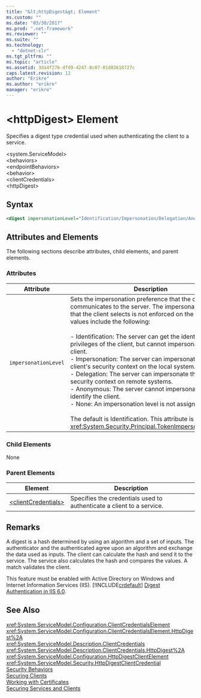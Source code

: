 ```yaml
---
title: "&lt;httpDigest&gt; Element"
ms.custom: ""
ms.date: "03/30/2017"
ms.prod: ".net-framework"
ms.reviewer: ""
ms.suite: ""
ms.technology: 
  - "dotnet-clr"
ms.tgt_pltfrm: ""
ms.topic: "article"
ms.assetid: 3da4f276-dfd9-4247-8c07-01d83618727c
caps.latest.revision: 12
author: "Erikre"
ms.author: "erikre"
manager: "erikre"
---
```

# &lt;httpDigest&gt; Element
Specifies a digest type credential used when authenticating the client to a service.  
  
 \<system.ServiceModel>  
\<behaviors>  
\<endpointBehaviors>  
\<behavior>  
\<clientCredentials>  
\<httpDigest>  
  
## Syntax  
  
```xml  
<digest impersonationLevel="Identification/Impersonation/Delegation/Anonymous/None" />  
```  
  
## Attributes and Elements  
 The following sections describe attributes, child elements, and parent elements.  
  
### Attributes  
  
|Attribute|Description|  
|---------------|-----------------|  
|`impersonationLevel`|Sets the impersonation preference that the client communicates to the server. The impersonation mode that the client selects is not enforced on the server. Valid values include the following:<br /><br /> -   Identification: The server can get the identity and privileges of the client, but cannot impersonate the client.<br />-   Impersonation: The server can impersonate the client's security context on the local system.<br />-   Delegation: The server can impersonate the client's security context on remote systems.<br />-   Anonymous: The server cannot impersonate or identify the client.<br />-   None: An impersonation level is not assigned.<br /><br /> The default is Identification. This attribute is of type <xref:System.Security.Principal.TokenImpersonationLevel>.|  
  
### Child Elements  
 None  
  
### Parent Elements  
  
|Element|Description|  
|-------------|-----------------|  
|[\<clientCredentials>](../../../../../docs/framework/configure-apps/file-schema/wcf/clientcredentials.md)|Specifies the credentials used to authenticate a client to a service.|  
  
## Remarks  
 A digest is a hash determined by using an algorithm and a set of inputs. The authenticator and the authenticated agree upon an algorithm and exchange the data used as inputs. The client can calculate the hash and send it to the service. The service also calculates the hash and compares the values. A match validates the client.  
  
 This feature must be enabled with Active Directory on Windows and Internet Information Services (IIS). [!INCLUDE[crdefault](../../../../../includes/crabout-md.md)] [Digest Authentication in IIS 6.0](http://go.microsoft.com/fwlink/?LinkId=88443).  
  
## See Also  
 <xref:System.ServiceModel.Configuration.ClientCredentialsElement>   
 <xref:System.ServiceModel.Configuration.ClientCredentialsElement.HttpDigest%2A>   
 <xref:System.ServiceModel.Description.ClientCredentials>   
 <xref:System.ServiceModel.Description.ClientCredentials.HttpDigest%2A>   
 <xref:System.ServiceModel.Configuration.HttpDigestClientElement>   
 <xref:System.ServiceModel.Security.HttpDigestClientCredential>   
 [Security Behaviors](../../../../../docs/framework/wcf/feature-details/security-behaviors-in-wcf.md)   
 [Securing Clients](../../../../../docs/framework/wcf/securing-clients.md)   
 [Working with Certificates](../../../../../docs/framework/wcf/feature-details/working-with-certificates.md)   
 [Securing Services and Clients](../../../../../docs/framework/wcf/feature-details/securing-services-and-clients.md)

